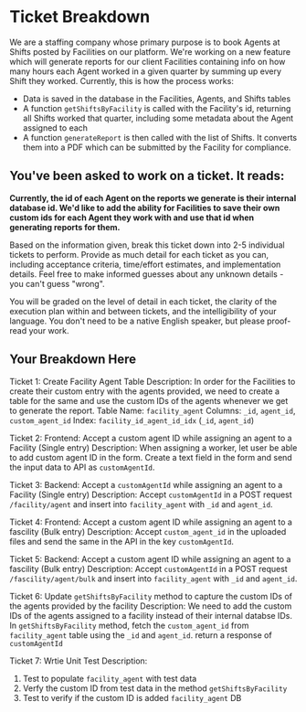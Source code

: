 # Ticket Breakdown
We are a staffing company whose primary purpose is to book Agents at Shifts posted by Facilities on our platform. We're working on a new feature which will generate reports for our client Facilities containing info on how many hours each Agent worked in a given quarter by summing up every Shift they worked. Currently, this is how the process works:

- Data is saved in the database in the Facilities, Agents, and Shifts tables
- A function `getShiftsByFacility` is called with the Facility's id, returning all Shifts worked that quarter, including some metadata about the Agent assigned to each
- A function `generateReport` is then called with the list of Shifts. It converts them into a PDF which can be submitted by the Facility for compliance.

## You've been asked to work on a ticket. It reads:

**Currently, the id of each Agent on the reports we generate is their internal database id. We'd like to add the ability for Facilities to save their own custom ids for each Agent they work with and use that id when generating reports for them.**


Based on the information given, break this ticket down into 2-5 individual tickets to perform. Provide as much detail for each ticket as you can, including acceptance criteria, time/effort estimates, and implementation details. Feel free to make informed guesses about any unknown details - you can't guess "wrong".


You will be graded on the level of detail in each ticket, the clarity of the execution plan within and between tickets, and the intelligibility of your language. You don't need to be a native English speaker, but please proof-read your work.

## Your Breakdown Here
Ticket 1: Create Facility Agent Table
Description:
In order for the Facilities to create their custom entry with the agents provided, we need to create a table for the same and use the custom IDs of the agents whenever we get to generate the report.
Table Name: `facility_agent`
Columns: `_id`, `agent_id`, `custom_agent_id`
Index: `facility_id_agent_id_idx` (`_id`, `agent_id`)


Ticket 2: Frontend: Accept a custom agent ID while assigning an agent to a Facility  (Single entry)
Description:
When assigning a worker, let user be able to add custom agent ID in the form. Create a text field in the form and send the input data  to API as  `customAgentId`.


Ticket 3: Backend: Accept a `customAgentId` while assigning an agent to a  Facility (Single entry)
Description:
Accept `customAgentId` in a POST  request `/facility/agent` and insert into `facility_agent` with `_id` and `agent_id`.


Ticket 4: Frontend: Accept a custom agent ID while assigning an agent to a fascility (Bulk entry)
Description:
Accept `custom_agent_id` in the uploaded files and send the same in the API in the key `customAgentId`.


Ticket 5: Backend: Accept a custom agent ID while assigning an agent to a fascility (Bulk entry)
Description:
Accept `customAgentId` in a POST  request `/fascility/agent/bulk` and insert into `facility_agent` with `_id` and `agent_id`.


Ticket 6: Update `getShiftsByFacility` method to capture the custom IDs of the agents provided by the facility
Description:
We need to add the custom IDs of the agents assigned to a facility instead of their internal databse IDs.
In `getShiftsByFacility` method, fetch the `custom_agent_id` from `facility_agent` table using the `_id` and `agent_id`. return a response of `customAgentId`


Ticket 7: Wrtie Unit Test
Description:
 1. Test to populate `facility_agent` with test data
 2. Verfy the custom ID from test data in the method `getShiftsByFacility`
 3. Test to verify if the custom ID is added `facility_agent` DB